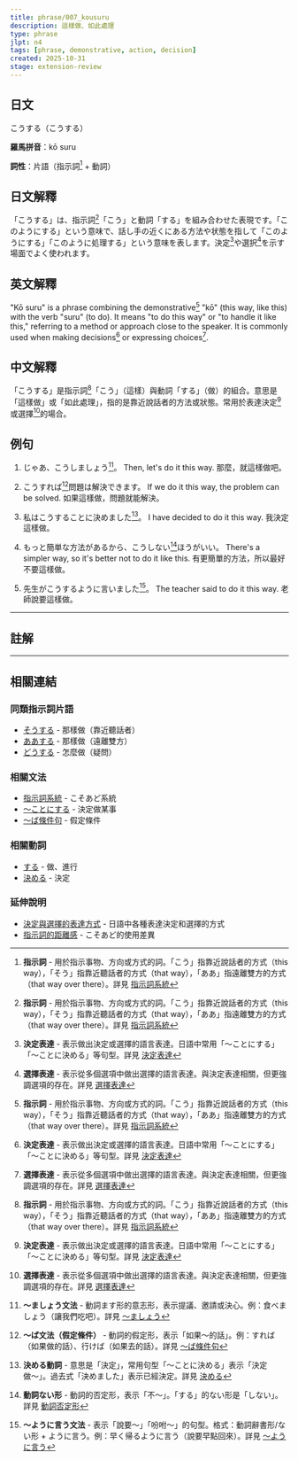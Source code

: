 ```yaml
---
title: phrase/007_kousuru
description: 這樣做、如此處理
type: phrase
jlpt: n4
tags: [phrase, demonstrative, action, decision]
created: 2025-10-31
stage: extension-review
---
```


## 日文
こうする（こうする）

**羅馬拼音**：kō suru

**詞性**：片語（指示詞[^demonstrative] + 動詞）

## 日文解釋

「こうする」は、指示詞[^demonstrative]「こう」と動詞「する」を組み合わせた表現です。「このようにする」という意味で、話し手の近くにある方法や状態を指して「このようにする」「このように処理する」という意味を表します。決定[^decision]や選択[^choice]を示す場面でよく使われます。

## 英文解釋

"Kō suru" is a phrase combining the demonstrative[^demonstrative] "kō" (this way, like this) with the verb "suru" (to do). It means "to do this way" or "to handle it like this," referring to a method or approach close to the speaker. It is commonly used when making decisions[^decision] or expressing choices[^choice].

## 中文解釋

「こうする」是指示詞[^demonstrative]「こう」（這樣）與動詞「する」（做）的組合。意思是「這樣做」或「如此處理」，指的是靠近說話者的方法或狀態。常用於表達決定[^decision]或選擇[^choice]的場合。

## 例句

1. じゃあ、こうしましょう[^mashou]。
   Then, let's do it this way.
   那麼，就這樣做吧。

2. こうすれば[^sureba]問題は解決できます。
   If we do it this way, the problem can be solved.
   如果這樣做，問題就能解決。

3. 私はこうすることに決めました[^kimemashita]。
   I have decided to do it this way.
   我決定這樣做。

4. もっと簡単な方法があるから、こうしない[^shinai]ほうがいい。
   There's a simpler way, so it's better not to do it like this.
   有更簡單的方法，所以最好不要這樣做。

5. 先生がこうするように言いました[^youni-iimashita]。
   The teacher said to do it this way.
   老師說要這樣做。

---

## 註解

[^demonstrative]: **指示詞** - 用於指示事物、方向或方式的詞。「こう」指靠近說話者的方式（this way），「そう」指靠近聽話者的方式（that way），「ああ」指遠離雙方的方式（that way over there）。詳見 [指示詞系統](../grammar/demonstratives.md)

[^decision]: **決定表達** - 表示做出決定或選擇的語言表達。日語中常用「〜ことにする」「〜ことに決める」等句型。詳見 [決定表達](../grammar/decision-expressions.md)

[^choice]: **選擇表達** - 表示從多個選項中做出選擇的語言表達。與決定表達相關，但更強調選項的存在。詳見 [選擇表達](../grammar/choice-expressions.md)

[^mashou]: **〜ましょう文法** - 動詞ます形的意志形，表示提議、邀請或決心。例：食べましょう（讓我們吃吧）。詳見 [〜ましょう](../grammar/mashou.md)

[^sureba]: **〜ば文法（假定條件）** - 動詞的假定形，表示「如果〜的話」。例：すれば（如果做的話）、行けば（如果去的話）。詳見 [〜ば條件句](../grammar/ba-conditional.md)

[^kimemashita]: **決める動詞** - 意思是「決定」，常用句型「〜ことに決める」表示「決定做〜」。過去式「決めました」表示已經決定。詳見 [決める](../verb-ru/kimeru.md)

[^shinai]: **動詞ない形** - 動詞的否定形，表示「不〜」。「する」的ない形是「しない」。詳見 [動詞否定形](../grammar/verb-negative.md)

[^youni-iimashita]: **〜ように言う文法** - 表示「說要〜」「吩咐〜」的句型。格式：動詞辭書形/ない形 + ように言う。例：早く帰るように言う（說要早點回來）。詳見 [〜ように言う](../grammar/youni-iu.md)

---

## 相關連結

### 同類指示詞片語
- [そうする](008_sousuru.md) - 那樣做（靠近聽話者）
- [ああする](009_aasuru.md) - 那樣做（遠離雙方）
- [どうする](010_dousuru.md) - 怎麼做（疑問）

### 相關文法
- [指示詞系統](../grammar/demonstratives.md) - こそあど系統
- [〜ことにする](../grammar/koto-ni-suru.md) - 決定做某事
- [〜ば條件句](../grammar/ba-conditional.md) - 假定條件

### 相關動詞
- [する](../verb-irregular/001_suru.md) - 做、進行
- [決める](../verb-ru/kimeru.md) - 決定

### 延伸說明
- [決定與選擇的表達方式](../extension/decision-and-choice.md) - 日語中各種表達決定和選擇的方式
- [指示詞的距離感](../extension/demonstrative-distance.md) - こそあど的使用差異
